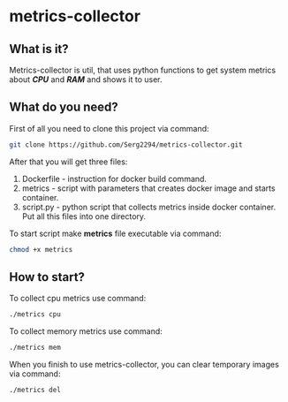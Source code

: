 # metrics-collector

## What is it?

Metrics-collector is util, that uses python functions to get system metrics about ***CPU*** and ***RAM***
and shows it to user.

## What do you need?

First of all you need to clone this project via command:

```sh
git clone https://github.com/Serg2294/metrics-collector.git
```
After that you will get three files:
1. Dockerfile - instruction for docker build command.
2. metrics - script with parameters that creates docker image and starts container.
3. script.py - python script that collects metrics inside docker container.
Put all this files into one directory.

To start script make **metrics** file executable via command:

```sh
chmod +x metrics
```

## How to start?

To collect cpu metrics use command:

```sh
./metrics cpu
```

To collect memory metrics use command:

```sh
./metrics mem
```

When you finish to use metrics-collector, you can clear temporary images via command:

```sh
./metrics del
```

